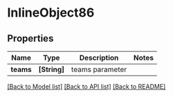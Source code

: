 # InlineObject86

## Properties
Name | Type | Description | Notes
------------ | ------------- | ------------- | -------------
**teams** | **[String]** | teams parameter | 

[[Back to Model list]](../README.md#documentation-for-models) [[Back to API list]](../README.md#documentation-for-api-endpoints) [[Back to README]](../README.md)


